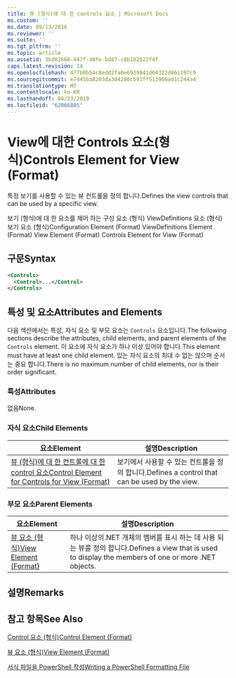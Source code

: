 ```yaml
---
title: 뷰 (형식)에 대 한 controls 요소 | Microsoft Docs
ms.custom: ''
ms.date: 09/13/2016
ms.reviewer: ''
ms.suite: ''
ms.tgt_pltfrm: ''
ms.topic: article
ms.assetid: 3bd82666-447f-40fe-bd87-c8b182522f4f
caps.latest.revision: 14
ms.openlocfilehash: 477b8b54c8edd2fa0e6939041d04322d861197c9
ms.sourcegitcommit: e7445ba8203da304286c591ff513900ad1c244a4
ms.translationtype: MT
ms.contentlocale: ko-KR
ms.lasthandoff: 04/23/2019
ms.locfileid: "62066805"
---
```

# <a name="controls-element-for-view-format"></a><span data-ttu-id="3e2ea-102">View에 대한 Controls 요소(형식)</span><span class="sxs-lookup"><span data-stu-id="3e2ea-102">Controls Element for View (Format)</span></span>

<span data-ttu-id="3e2ea-103">특정 보기를 사용할 수 있는 뷰 컨트롤을 정의 합니다.</span><span class="sxs-lookup"><span data-stu-id="3e2ea-103">Defines the view controls that can be used by a specific view.</span></span>

<span data-ttu-id="3e2ea-104">보기 (형식)에 대 한 요소를 제어 하는 구성 요소 (형식) ViewDefinitions 요소 (형식) 보기 요소 (형식)</span><span class="sxs-lookup"><span data-stu-id="3e2ea-104">Configuration Element (Format) ViewDefinitions Element (Format) View Element (Format) Controls Element for View (Format)</span></span>

## <a name="syntax"></a><span data-ttu-id="3e2ea-105">구문</span><span class="sxs-lookup"><span data-stu-id="3e2ea-105">Syntax</span></span>

```xml
<Controls>
  <Control>...</Control>
</Controls>
```

## <a name="attributes-and-elements"></a><span data-ttu-id="3e2ea-106">특성 및 요소</span><span class="sxs-lookup"><span data-stu-id="3e2ea-106">Attributes and Elements</span></span>

<span data-ttu-id="3e2ea-107">다음 섹션에서는 특성, 자식 요소 및 부모 요소는 `Controls` 요소입니다.</span><span class="sxs-lookup"><span data-stu-id="3e2ea-107">The following sections describe the attributes, child elements, and parent elements of the `Controls` element.</span></span> <span data-ttu-id="3e2ea-108">이 요소에 자식 요소가 하나 이상 있어야 합니다.</span><span class="sxs-lookup"><span data-stu-id="3e2ea-108">This element must have at least one child element.</span></span> <span data-ttu-id="3e2ea-109">있는 자식 요소의 최대 수 없는 않으며 순서는 중요 합니다.</span><span class="sxs-lookup"><span data-stu-id="3e2ea-109">There is no maximum number of child elements, nor is their order significant.</span></span>

### <a name="attributes"></a><span data-ttu-id="3e2ea-110">특성</span><span class="sxs-lookup"><span data-stu-id="3e2ea-110">Attributes</span></span>

<span data-ttu-id="3e2ea-111">없음</span><span class="sxs-lookup"><span data-stu-id="3e2ea-111">None.</span></span>

### <a name="child-elements"></a><span data-ttu-id="3e2ea-112">자식 요소</span><span class="sxs-lookup"><span data-stu-id="3e2ea-112">Child Elements</span></span>

|<span data-ttu-id="3e2ea-113">요소</span><span class="sxs-lookup"><span data-stu-id="3e2ea-113">Element</span></span>|<span data-ttu-id="3e2ea-114">설명</span><span class="sxs-lookup"><span data-stu-id="3e2ea-114">Description</span></span>|
|-------------|-----------------|
|[<span data-ttu-id="3e2ea-115">뷰 (형식)에 대 한 컨트롤에 대 한 control 요소</span><span class="sxs-lookup"><span data-stu-id="3e2ea-115">Control Element for Controls for View (Format)</span></span>](./control-element-for-controls-for-view-format.md)|<span data-ttu-id="3e2ea-116">보기에서 사용할 수 있는 컨트롤을 정의 합니다.</span><span class="sxs-lookup"><span data-stu-id="3e2ea-116">Defines a control that can be used by the view.</span></span>|

### <a name="parent-elements"></a><span data-ttu-id="3e2ea-117">부모 요소</span><span class="sxs-lookup"><span data-stu-id="3e2ea-117">Parent Elements</span></span>

|<span data-ttu-id="3e2ea-118">요소</span><span class="sxs-lookup"><span data-stu-id="3e2ea-118">Element</span></span>|<span data-ttu-id="3e2ea-119">설명</span><span class="sxs-lookup"><span data-stu-id="3e2ea-119">Description</span></span>|
|-------------|-----------------|
|[<span data-ttu-id="3e2ea-120">뷰 요소 (형식)</span><span class="sxs-lookup"><span data-stu-id="3e2ea-120">View Element (Format)</span></span>](./view-element-format.md)|<span data-ttu-id="3e2ea-121">하나 이상의.NET 개체의 멤버를 표시 하는 데 사용 되는 뷰를 정의 합니다.</span><span class="sxs-lookup"><span data-stu-id="3e2ea-121">Defines a view that is used to display the members of one or more .NET objects.</span></span>|

## <a name="remarks"></a><span data-ttu-id="3e2ea-122">설명</span><span class="sxs-lookup"><span data-stu-id="3e2ea-122">Remarks</span></span>

## <a name="see-also"></a><span data-ttu-id="3e2ea-123">참고 항목</span><span class="sxs-lookup"><span data-stu-id="3e2ea-123">See Also</span></span>

[<span data-ttu-id="3e2ea-124">Control 요소 (형식)</span><span class="sxs-lookup"><span data-stu-id="3e2ea-124">Control Element (Format)</span></span>](./control-element-for-controls-for-view-format.md)

[<span data-ttu-id="3e2ea-125">뷰 요소 (형식)</span><span class="sxs-lookup"><span data-stu-id="3e2ea-125">View Element (Format)</span></span>](./view-element-format.md)

[<span data-ttu-id="3e2ea-126">서식 파일을 PowerShell 작성</span><span class="sxs-lookup"><span data-stu-id="3e2ea-126">Writing a PowerShell Formatting File</span></span>](./writing-a-powershell-formatting-file.md)
